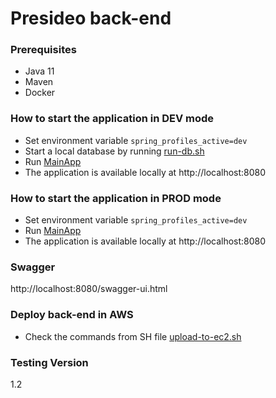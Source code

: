 # Presideo back-end

### Prerequisites

- Java 11
- Maven
- Docker

### How to start the application in DEV mode

- Set environment variable `spring_profiles_active=dev`
- Start a local database by running  [run-db.sh ](../../scripts/run-db.sh)
- Run [MainApp](./src/main/java/earth/praesideo/MainApp.java)
- The application is available locally at http://localhost:8080

### How to start the application in PROD mode

- Set environment variable `spring_profiles_active=dev`
- Run [MainApp](./src/main/java/earth/praesideo/MainApp.java)
- The application is available locally at http://localhost:8080

### Swagger

http://localhost:8080/swagger-ui.html

### Deploy back-end in AWS

- Check the commands from SH file [upload-to-ec2.sh ](../../scripts/upload-to-ec2.sh)

### Testing Version
1.2